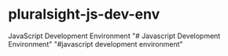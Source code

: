 # pluralsight-js-dev-env
JavaScript Development Environment 
"# Javascript Development Environment" 
"#javascript development environment" 
